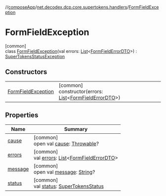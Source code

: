 //[composeApp](../../../index.md)/[net.decodex.dcp.core.supertokens.handlers](../index.md)/[FormFieldException](index.md)

# FormFieldException

[common]\
class [FormFieldException](index.md)(val errors: [List](https://kotlinlang.org/api/latest/jvm/stdlib/kotlin.collections/-list/index.html)&lt;[FormFieldErrorDTO](../../net.decodex.dcp.core.supertokens.responses/-form-field-error-d-t-o/index.md)&gt;) : [SuperTokensStatusException](../../net.decodex.dcp.core.supertokens.common/-super-tokens-status-exception/index.md)

## Constructors

| | |
|---|---|
| [FormFieldException](-form-field-exception.md) | [common]<br>constructor(errors: [List](https://kotlinlang.org/api/latest/jvm/stdlib/kotlin.collections/-list/index.html)&lt;[FormFieldErrorDTO](../../net.decodex.dcp.core.supertokens.responses/-form-field-error-d-t-o/index.md)&gt;) |

## Properties

| Name | Summary |
|---|---|
| [cause](../../net.decodex.dcp.core.supertokens.recipes.totp.usecases/-invalid-totp-limit-exception/index.md#-654012527%2FProperties%2F-676342820) | [common]<br>open val [cause](../../net.decodex.dcp.core.supertokens.recipes.totp.usecases/-invalid-totp-limit-exception/index.md#-654012527%2FProperties%2F-676342820): [Throwable](https://kotlinlang.org/api/latest/jvm/stdlib/kotlin/-throwable/index.html)? |
| [errors](errors.md) | [common]<br>val [errors](errors.md): [List](https://kotlinlang.org/api/latest/jvm/stdlib/kotlin.collections/-list/index.html)&lt;[FormFieldErrorDTO](../../net.decodex.dcp.core.supertokens.responses/-form-field-error-d-t-o/index.md)&gt; |
| [message](../../net.decodex.dcp.core.supertokens.recipes.totp.usecases/-invalid-totp-limit-exception/index.md#1824300659%2FProperties%2F-676342820) | [common]<br>open val [message](../../net.decodex.dcp.core.supertokens.recipes.totp.usecases/-invalid-totp-limit-exception/index.md#1824300659%2FProperties%2F-676342820): [String](https://kotlinlang.org/api/latest/jvm/stdlib/kotlin/-string/index.html)? |
| [status](../../net.decodex.dcp.core.supertokens.common/-super-tokens-status-exception/status.md) | [common]<br>val [status](../../net.decodex.dcp.core.supertokens.common/-super-tokens-status-exception/status.md): [SuperTokensStatus](../../net.decodex.dcp.core.supertokens.common/-super-tokens-status/index.md) |
